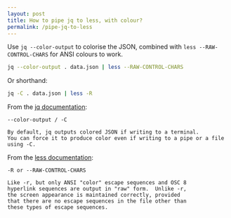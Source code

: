 ```yaml
---
layout: post
title: How to pipe jq to less, with colour?
permalink: /pipe-jq-to-less
---
```

Use `jq --color-output` to colorise the JSON,
combined with `less --RAW-CONTROL-CHARS` for ANSI colours to work.

```sh
jq --color-output . data.json | less --RAW-CONTROL-CHARS
```

Or shorthand:

```sh
jq -C . data.json | less -R
```

From the [jq documentation](https://stedolan.github.io/jq/manual/#Invokingjq):
```
--color-output / -C

By default, jq outputs colored JSON if writing to a terminal.
You can force it to produce color even if writing to a pipe or a file using -C.
```

From the [less documentation](https://man7.org/linux/man-pages/man1/less.1.html):
```
-R or --RAW-CONTROL-CHARS

Like -r, but only ANSI "color" escape sequences and OSC 8
hyperlink sequences are output in "raw" form.  Unlike -r,
the screen appearance is maintained correctly, provided
that there are no escape sequences in the file other than
these types of escape sequences.
```
